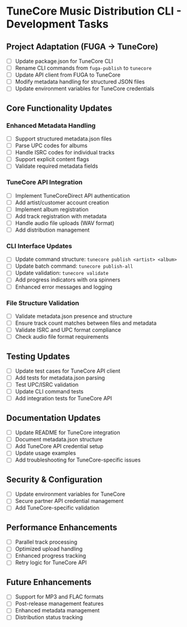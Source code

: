 # TuneCore Music Distribution CLI - Development Tasks

## Project Adaptation (FUGA → TuneCore)
- [ ] Update package.json for TuneCore CLI
- [ ] Rename CLI commands from `fuga-publish` to `tunecore`
- [ ] Update API client from FUGA to TuneCore
- [ ] Modify metadata handling for structured JSON files
- [ ] Update environment variables for TuneCore credentials

## Core Functionality Updates

### Enhanced Metadata Handling
- [ ] Support structured metadata.json files
- [ ] Parse UPC codes for albums
- [ ] Handle ISRC codes for individual tracks
- [ ] Support explicit content flags
- [ ] Validate required metadata fields

### TuneCore API Integration
- [ ] Implement TuneCoreDirect API authentication
- [ ] Add artist/customer account creation
- [ ] Implement album registration
- [ ] Add track registration with metadata
- [ ] Handle audio file uploads (WAV format)
- [ ] Add distribution management

### CLI Interface Updates
- [ ] Update command structure: `tunecore publish <artist> <album>`
- [ ] Update batch command: `tunecore publish-all`
- [ ] Update validation: `tunecore validate`
- [ ] Add progress indicators with ora spinners
- [ ] Enhanced error messages and logging

### File Structure Validation
- [ ] Validate metadata.json presence and structure
- [ ] Ensure track count matches between files and metadata
- [ ] Validate ISRC and UPC format compliance
- [ ] Check audio file format requirements

## Testing Updates
- [ ] Update test cases for TuneCore API client
- [ ] Add tests for metadata.json parsing
- [ ] Test UPC/ISRC validation
- [ ] Update CLI command tests
- [ ] Add integration tests for TuneCore API

## Documentation Updates
- [ ] Update README for TuneCore integration
- [ ] Document metadata.json structure
- [ ] Add TuneCore API credential setup
- [ ] Update usage examples
- [ ] Add troubleshooting for TuneCore-specific issues

## Security & Configuration
- [ ] Update environment variables for TuneCore
- [ ] Secure partner API credential management
- [ ] Add TuneCore-specific validation

## Performance Enhancements
- [ ] Parallel track processing
- [ ] Optimized upload handling
- [ ] Enhanced progress tracking
- [ ] Retry logic for TuneCore API

## Future Enhancements
- [ ] Support for MP3 and FLAC formats
- [ ] Post-release management features
- [ ] Enhanced metadata management
- [ ] Distribution status tracking